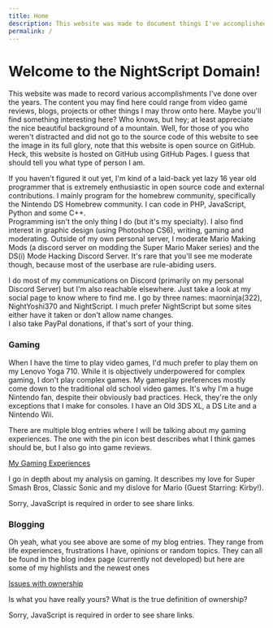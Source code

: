 ```yaml
---
title: Home
description: This website was made to document things I've accomplished over the years. Maybe you'll find something interesting here?
permalink: /
---
```


# Welcome to the NightScript Domain!

This website was made to record various accomplishments I've done over the years. The content you may find here could range from video game reviews, blogs, projects or other things I may throw onto here. Maybe you'll find something interesting here? Who knows, but hey; at least appreciate the nice beautiful background of a mountain. Well, for those of you who weren't distracted and did not go to the source code of this website to see the image in its full glory, note that this website is open source on GitHub. Heck, this website is hosted on GitHub using GitHub Pages. I guess that should tell you what type of person I am.

If you haven't figured it out yet, I'm kind of a laid-back yet lazy 16 year old programmer that is extremely enthusiastic in open source code and external contributions. I mainly program for the homebrew community, specifically the Nintendo DS Homebrew community. I can code in PHP, JavaScript, Python and some C++.     
Programming isn't the only thing I do (but it's my specialty). I also find interest in graphic design (using Photoshop CS6), writing, gaming and moderating. Outside of my own personal server, I moderate Mario Making Mods (a discord server on modding the Super Mario Maker series) and the DS(i) Mode Hacking Discord Server. It's rare that you'll see me moderate though, because most of the userbase are rule-abiding users.

I do most of my communications on Discord (primarily on my personal Discord Server) but I'm also reachable elsewhere. Just take a look at my social page to know where to find me. I go by three names: maorninja(322), NightYoshi370 and NightScript. I much prefer NightScript but some sites either have it taken or don't allow name changes.   
I also take PayPal donations, if that's sort of your thing.

### Gaming

When I have the time to play video games, I'd much prefer to play them on my Lenovo Yoga 710. While it is objectively underpowered for complex gaming, I don't play complex games. My gameplay preferences mostly come down to the traditional old school video games. It's why I'm a huge Nintendo fan, despite their obviously bad practices. Heck, they're the only exceptions that I make for consoles. I have an Old 3DS XL, a DS Lite and a Nintendo Wii.

There are multiple blog entries where I will be talking about my gaming experiences. The one with the pin icon best describes what I think games should be, but I also go into game reviews.

<div class="card shareCard mb-2">
	<div class="card-body">
		<a class="h5 card-title" href="/blog/gaming">My Gaming Experiences</a>
		<p class="card-text">I go in depth about my analysis on gaming. It describes my love for Super Smash Bros, Classic Sonic and my dislove for Mario (Guest Starring: Kirby!).</p>
		<noscript class="card-text noShare">Sorry, JavaScript is required in order to see share links.</noscript>
	</div>
</div>

### Blogging
Oh yeah, what you see above are some of my blog entries. They range from life experiences, frustrations I have, opinions or random topics. They can all be found in the blog index page (currently not developed) but here are some of my highlists and the newest ones

<div class="card shareCard mb-2">
	<div class="card-body">
		<a class="h5 card-title" href="/blog/ownership-issues">Issues with ownership</a>
		<p class="card-text">Is what you have really yours? What is the true definition of ownership?</p>
		<noscript class="card-text noShare">Sorry, JavaScript is required in order to see share links.</noscript>
	</div>
</div>